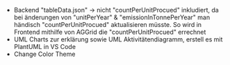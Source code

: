 - Backend "tableData.json" -> nicht "countPerUnitProcued" inkludiert, da bei änderungen von "unitPerYear" & "emissionInTonnePerYear" man händisch "countPerUnitProcued" aktualisieren müsste. So wird in Frontend mithilfe von AGGrid die "countPerUnitProcued" errechnet
- UML Charts zur erklärung sowie UML Aktivitätendiagramm, erstell es mit PlantUML in VS Code
- Change Color Theme

